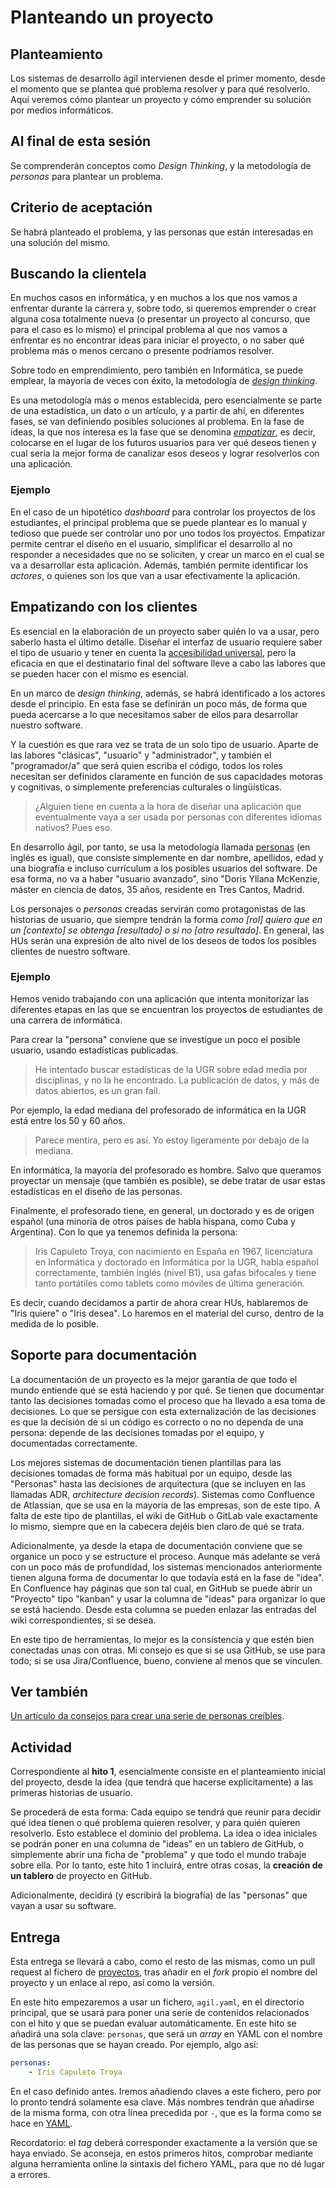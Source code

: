 # Planteando un proyecto

## Planteamiento

Los sistemas de desarrollo ágil intervienen desde el primer momento,
desde el momento que se plantea qué problema resolver y para qué
resolverlo. Aquí veremos cómo plantear un proyecto y cómo emprender su
solución por medios informáticos.

## Al final de esta sesión

Se comprenderán conceptos como *Design Thinking*, y la metodología de
*personas* para plantear un problema.

## Criterio de aceptación

Se habrá planteado el problema, y las personas que están interesadas
en una solución del mismo.

## Buscando la clientela

En muchos casos en informática, y en muchos a los que nos vamos a
enfrentar durante la carrera y, sobre todo, si queremos emprender o
crear alguna cosa totalmente nueva (o presentar un proyecto al
concurso, que para el caso es lo mismo) el principal problema al que
nos vamos a enfrentar es no encontrar ideas para iniciar el proyecto,
o no saber qué problema más o menos cercano o presente podríamos
resolver.

Sobre todo en emprendimiento, pero también en Informática, se puede
emplear, la mayoría de veces con éxito, la metodología de [*design
thinking*](https://www.designthinking.es/inicio/).

Es una metodología más o menos establecida, pero esencialmente se
parte de una estadística, un dato o un artículo, y a partir de ahí, en
diferentes fases, se van definiendo posibles soluciones al
problema. En la fase de ideas, la que nos interesa es la fase que se
denomina
[*empatizar*](https://designthinkingespaña.com/empatizar-primera-fase-design-thinking),
es decir, colocarse en el lugar de los futuros
usuarios para ver qué deseos tienen y cual sería la mejor forma de
canalizar esos deseos y lograr resolverlos con una aplicación.

### Ejemplo

En el caso de un hipotético *dashboard* para controlar los proyectos de
los estudiantes, el principal problema que se puede plantear es lo
manual y tedioso que puede ser controlar uno por uno todos los
proyectos. Empatizar permite centrar el diseño en el usuario,
simplificar el desarrollo al no responder a necesidades que no se
soliciten, y crear un marco en el cual se va a desarrollar esta
aplicación. Además, también permite identificar los *actores*, o
quienes son los que van a usar efectivamente la aplicación.


## Empatizando con los clientes

Es esencial en la elaboración de un proyecto saber quién lo va a usar,
pero saberlo hasta el último detalle. Diseñar el interfaz de usuario
requiere saber el tipo de usuario y tener en cuenta la [accesibilidad
universal](https://www.fundacioncaser.org/autonomia/cuidadores-y-promocion-de-la-autonomia/promover-la-autonomia-personal/que-es-la-accesibilidad-universal),
pero la eficacia en que el destinatario final del software lleve a
cabo las labores que se pueden hacer con el mismo es esencial.

En un marco de *design thinking*, además, se habrá identificado a los
actores desde el principio. En esta fase se definirán un poco más, de
forma que pueda acercarse a lo que necesitamos saber de ellos para
desarrollar nuestro software.

Y la cuestión es que rara vez se trata de un solo tipo de
usuario. Aparte de las labores "clásicas", "usuario" y
"administrador", y también el "programador/a" que será quien escriba
el código, todos los roles necesitan ser definidos claramente en
función de sus capacidades motoras y cognitivas, o simplemente
preferencias culturales o lingüísticas.

> ¿Alguien tiene en cuenta a la hora de diseñar una aplicación que
> eventualmente vaya a ser usada por personas con diferentes idiomas
> nativos? Pues eso.

En desarrollo ágil, por tanto, se usa la metodología llamada
[personas](https://www.fundacioncaser.org/autonomia/cuidadores-y-promocion-de-la-autonomia/promover-la-autonomia-personal/que-es-la-accesibilidad-universal)
(en inglés es igual), que consiste simplemente en dar nombre,
apellidos, edad y una biografía e incluso currículum a los posibles
usuarios del software. De esa forma, no va a haber "usuario avanzado",
sino "Doris Yllana McKenzie, máster en ciencia de datos, 35 años,
residente en Tres Cantos, Madrid.

Los personajes o *personas* creadas servirán como protagonistas de las
historias de usuario, que siempre tendrán la forma *como [rol] quiero
que en un [contexto] se obtenga [resultado] o si no [otro
resultado]*. En general, las HUs serán una expresión de alto nivel de
los deseos de todos los posibles clientes de nuestro software.

### Ejemplo

Hemos venido trabajando con una aplicación que intenta monitorizar las
diferentes etapas en las que se encuentran los proyectos de
estudiantes de una carrera de informática.

Para crear la "persona" conviene que se investigue un poco el posible
usuario, usando estadísticas publicadas.

> He intentado buscar estadísticas de la UGR sobre edad media por
> disciplinas, y no la he encontrado. La publicación de datos, y más
> de datos abiertos, es un gran fail.

Por ejemplo, la edad mediana del profesorado de informática en la UGR está
entre los 50 y 60 años.

> Parece mentira, pero es así. Yo estoy ligeramente por debajo de la
> mediana.

En informática, la mayoría del profesorado es hombre. Salvo que
queramos proyectar un mensaje (que también es posible), se debe tratar
de usar estas estadísticas en el diseño de las personas.

Finalmente, el profesorado tiene, en general, un doctorado y es de
origen español (una minoría de otros países de habla hispana, como
Cuba y Argentina). Con lo que ya tenemos definida la persona:

> Iris Capuleto Troya, con nacimiento en España en 1967, licenciatura
> en Informática y doctorado en Informática por la UGR, habla español
> correctamente, también inglés (nivel B1), usa gafas bifocales y
> tiene tanto portátiles como tablets como móviles de última
> generación.

Es decir, cuando decidamos a partir de ahora crear HUs, hablaremos de
"Iris quiere" o "Iris desea". Lo haremos en el material del curso,
dentro de la medida de lo posible.

## Soporte para documentación

La documentación de un proyecto es la mejor garantía de que todo el
mundo entiende qué se está haciendo y por qué. Se tienen que
documentar tanto las decisiones tomadas como el proceso que ha llevado
a esa toma de decisiones. Lo que se persigue con esta externalización
de las decisiones es que la decisión de si un código es correcto o no
no dependa de una persona: depende de las decisiones tomadas por el
equipo, y documentadas correctamente.

Los mejores sistemas de documentación tienen plantillas para las
decisiones tomadas de forma más habitual por un equipo, desde las
"Personas" hasta las decisiones de arquitectura (que se incluyen en
las llamadas ADR, *architecture decision records*). Sistemas como
Confluence de Atlassian, que se usa en la mayoría de las empresas, son
de este tipo. A falta de este tipo de plantillas, el wiki de GitHub o
GitLab vale exactamente lo mismo, siempre que en la cabecera dejéis
bien claro de qué se trata.

Adicionalmente, ya desde la etapa de documentación conviene que se
organice un poco y se estructure el proceso. Aunque más adelante se
verá con un poco más de profundidad, los sistemas mencionados
anteriormente tienen alguna forma de documentar lo que todavía está en
la fase de "idea". En Confluence hay páginas que son tal cual, en
GitHub se puede abrir un "Proyecto" tipo "kanban" y usar la columna de
"ideas" para organizar lo que se está haciendo. Desde esta columna se
pueden enlazar las entradas del wiki correspondientes, si se desea.

En este tipo de herramientas, lo mejor es la consistencia y que estén
bien conectadas unas con otras. Mi consejo es que si se usa GitHub, se
use para todo; si se usa Jira/Confluence, bueno, conviene al menos que
se vinculen.

## Ver también

[Un artículo da consejos para crear una serie de personas
creíbles](https://www.romanpichler.com/blog/10-tips-agile-personas/).

## Actividad

Correspondiente al **hito 1**, esencialmente consiste en el planteamiento
inicial del proyecto, desde la idea (que tendrá que hacerse
explícitamente) a las primeras historias de usuario.

Se procederá de esta forma: Cada equipo se tendrá que reunir para decidir qué idea tienen o qué
  problema quieren resolver, y para quién quieren resolverlo. Esto
  establece el dominio del problema. La idea o idea iniciales se
  podrán poner en una columna de "ideas" en un tablero de GitHub, o simplemente
  abrir una ficha de "problema" y que todo el mundo trabaje sobre
  ella. Por lo tanto, este hito 1 incluirá, entre otras cosas, la
  **creación de un tablero** de proyecto en GitHub.

Adicionalmente, decidirá (y escribirá la biografía) de las "personas"
que vayan a usar su software.

## Entrega

Esta entrega se llevará a cabo, como el resto de las mismas, como un
pull request al fichero de [proyectos](../proyectos.md), tras añadir
en el *fork* propio el nombre del proyecto y un enlace al repo, así
como la versión.

En este hito empezaremos a usar un fichero, `agil.yaml`, en el
directorio principal, que se usará para poner una serie de contenidos
relacionados con el hito y que se puedan evaluar automáticamente. En
este hito se añadirá una sola clave: `personas`, que será un *array*
en YAML con el nombre de las personas que se hayan creado. Por
ejemplo, algo así:

```yaml
personas:
    - Iris Capuleto Troya
```

En el caso definido antes. Iremos añadiendo claves a este fichero,
pero por lo pronto tendrá solamente esa clave. Más nombres tendrán que
añadirse de la misma forma, con otra línea precedida por `-`, que es
la forma como se hace en [YAML](https://yaml.org).

Recordatorio: el *tag* deberá corresponder exactamente a la versión
que se haya enviado. Se aconseja, en estos primeros hitos, comprobar
mediante alguna herramienta online la sintaxis del fichero YAML, para
que no dé lugar a errores.
